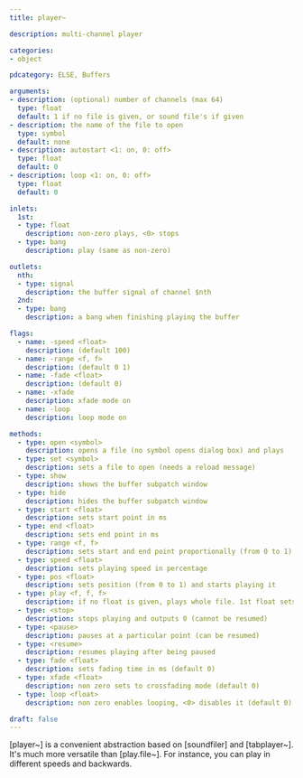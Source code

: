 ```yaml
---
title: player~

description: multi-channel player

categories:
- object

pdcategory: ELSE, Buffers

arguments:
- description: (optional) number of channels (max 64)
  type: float
  default: 1 if no file is given, or sound file's if given
- description: the name of the file to open
  type: symbol
  default: none
- description: autostart <1: on, 0: off>
  type: float
  default: 0
- description: loop <1: on, 0: off>
  type: float
  default: 0

inlets:
  1st:
  - type: float
    description: non-zero plays, <0> stops
  - type: bang
    description: play (same as non-zero)

outlets:
  nth:
  - type: signal
    description: the buffer signal of channel $nth
  2nd:
  - type: bang
    description: a bang when finishing playing the buffer

flags:
  - name: -speed <float>
    description: (default 100)
  - name: -range <f, f>
    description: (default 0 1)
  - name: -fade <float>
    description: (default 0)
  - name: -xfade
    description: xfade mode on
  - name: -loop
    description: loop mode on

methods:
  - type: open <symbol>
    description: opens a file (no symbol opens dialog box) and plays
  - type: set <symbol>
    description: sets a file to open (needs a reload message)
  - type: show
    description: shows the buffer subpatch window
  - type: hide
    description: hides the buffer subpatch window
  - type: start <float>
    description: sets start point in ms
  - type: end <float>
    description: sets end point in ms
  - type: range <f, f>
    description: sets start and end point proportionally (from 0 to 1)
  - type: speed <float>
    description: sets playing speed in percentage
  - type: pos <float>
    description: sets position (from 0 to 1) and starts playing it
  - type: play <f, f, f>
    description: if no float is given, plays whole file. 1st float sets start, 2nd sets end (in ms) and 3rd sets speed rate
  - type: <stop>
    description: stops playing and outputs 0 (cannot be resumed)
  - type: <pause>
    description: pauses at a particular point (can be resumed)
  - type: <resume>
    description: resumes playing after being paused
  - type: fade <float>
    description: sets fading time in ms (default 0)
  - type: xfade <float>
    description: non zero sets to crossfading mode (default 0)
  - type: loop <float>
    description: non zero enables looping, <0> disables it (default 0)

draft: false
---
```


[player~] is a convenient abstraction based on [soundfiler] and [tabplayer~]. It's much more versatile than [play.file~]. For instance, you can play in different speeds and backwards.

